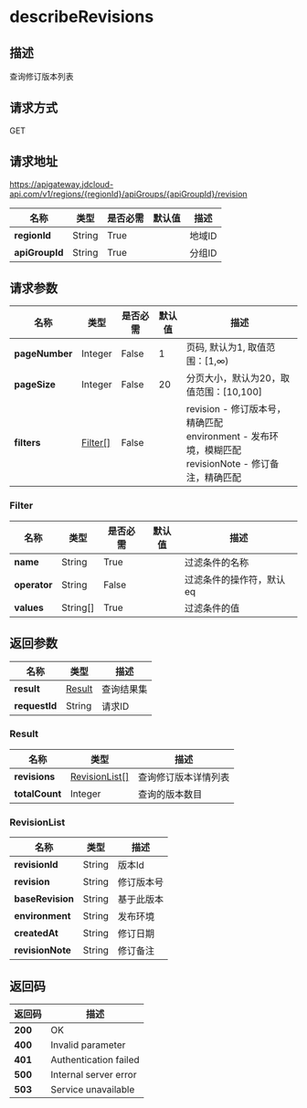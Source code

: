 # describeRevisions


## 描述
查询修订版本列表

## 请求方式
GET

## 请求地址
https://apigateway.jdcloud-api.com/v1/regions/{regionId}/apiGroups/{apiGroupId}/revision

|名称|类型|是否必需|默认值|描述|
|---|---|---|---|---|
|**regionId**|String|True| |地域ID|
|**apiGroupId**|String|True| |分组ID|

## 请求参数
|名称|类型|是否必需|默认值|描述|
|---|---|---|---|---|
|**pageNumber**|Integer|False|1|页码, 默认为1, 取值范围：[1,∞)|
|**pageSize**|Integer|False|20|分页大小，默认为20，取值范围：[10,100]|
|**filters**|[Filter[]](describerevisions#filter)|False| |revision - 修订版本号，精确匹配<br>environment - 发布环境，模糊匹配<br>revisionNote - 修订备注，精确匹配<br>|

### <div id="filter">Filter</div>
|名称|类型|是否必需|默认值|描述|
|---|---|---|---|---|
|**name**|String|True| |过滤条件的名称|
|**operator**|String|False| |过滤条件的操作符，默认eq|
|**values**|String[]|True| |过滤条件的值|

## 返回参数
|名称|类型|描述|
|---|---|---|
|**result**|[Result](describerevisions#result)|查询结果集|
|**requestId**|String|请求ID|

### <div id="result">Result</div>
|名称|类型|描述|
|---|---|---|
|**revisions**|[RevisionList[]](describerevisions#revisionlist)|查询修订版本详情列表|
|**totalCount**|Integer|查询的版本数目|
### <div id="revisionlist">RevisionList</div>
|名称|类型|描述|
|---|---|---|
|**revisionId**|String|版本Id|
|**revision**|String|修订版本号|
|**baseRevision**|String|基于此版本|
|**environment**|String|发布环境|
|**createdAt**|String|修订日期|
|**revisionNote**|String|修订备注|

## 返回码
|返回码|描述|
|---|---|
|**200**|OK|
|**400**|Invalid parameter|
|**401**|Authentication failed|
|**500**|Internal server error|
|**503**|Service unavailable|
